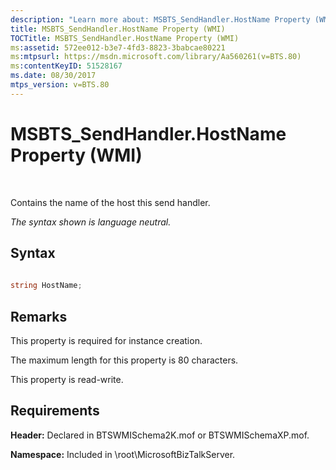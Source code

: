 ```yaml
---
description: "Learn more about: MSBTS_SendHandler.HostName Property (WMI)"
title: MSBTS_SendHandler.HostName Property (WMI)
TOCTitle: MSBTS_SendHandler.HostName Property (WMI)
ms:assetid: 572ee012-b3e7-4fd3-8823-3babcae80221
ms:mtpsurl: https://msdn.microsoft.com/library/Aa560261(v=BTS.80)
ms:contentKeyID: 51528167
ms.date: 08/30/2017
mtps_version: v=BTS.80
---
```


# MSBTS\_SendHandler.HostName Property (WMI)

 

Contains the name of the host this send handler.

*The syntax shown is language neutral.*

## Syntax

```C#
  
string HostName;  
```

## Remarks

This property is required for instance creation.

The maximum length for this property is 80 characters.

This property is read-write.

## Requirements

**Header:** Declared in BTSWMISchema2K.mof or BTSWMISchemaXP.mof.

**Namespace:** Included in \\root\\MicrosoftBizTalkServer.

